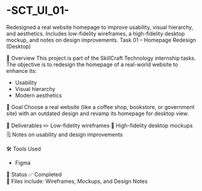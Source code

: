# -SCT_UI_01-
Redesigned a real website homepage to improve usability, visual hierarchy, and aesthetics. Includes low-fidelity wireframes, a high-fidelity desktop mockup, and notes on design improvements.
 Task 01 – Homepage Redesign (Desktop)

 📄 Overview
This project is part of the SkillCraft Technology internship tasks. The objective is to redesign the homepage of a real-world website to enhance its:

- Usability
- Visual hierarchy
- Modern aesthetics


🎯 Goal
Choose a real website (like a coffee shop, bookstore, or government site) with an outdated design and revamp its homepage for desktop view.

 🧾 Deliverables
 ✏️ Low-fidelity wireframes
 🎨 High-fidelity desktop mockups
  🗒️ Notes on usability and design improvements

🛠 Tools Used
- Figma
 
📌 Status
✅ Completed  
📁 Files include: Wireframes, Mockups, and Design Notes



